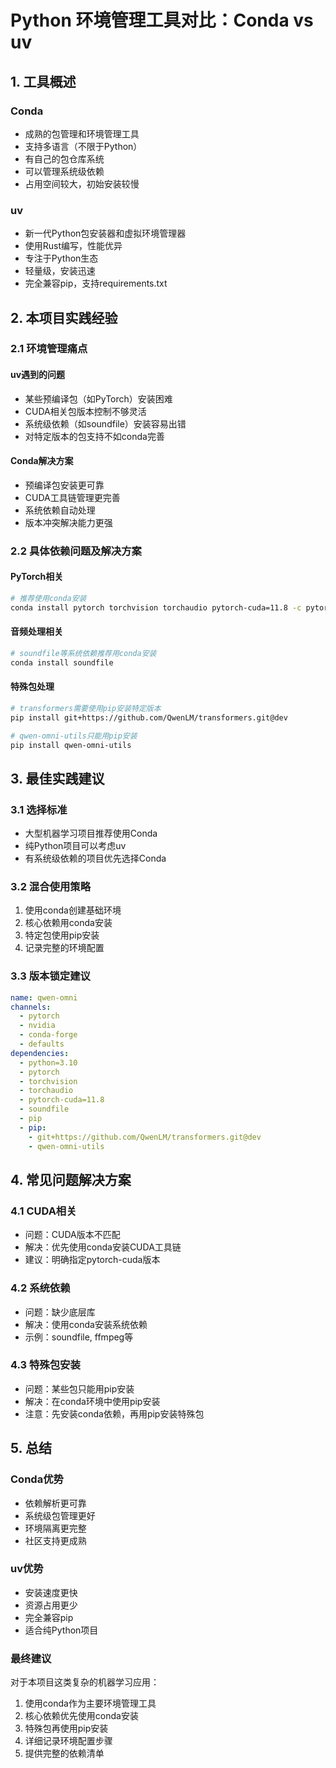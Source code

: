 # Python 环境管理工具对比：Conda vs uv

## 1. 工具概述

### Conda
- 成熟的包管理和环境管理工具
- 支持多语言（不限于Python）
- 有自己的包仓库系统
- 可以管理系统级依赖
- 占用空间较大，初始安装较慢

### uv
- 新一代Python包安装器和虚拟环境管理器
- 使用Rust编写，性能优异
- 专注于Python生态
- 轻量级，安装迅速
- 完全兼容pip，支持requirements.txt

## 2. 本项目实践经验

### 2.1 环境管理痛点

#### uv遇到的问题
- 某些预编译包（如PyTorch）安装困难
- CUDA相关包版本控制不够灵活
- 系统级依赖（如soundfile）安装容易出错
- 对特定版本的包支持不如conda完善

#### Conda解决方案
- 预编译包安装更可靠
- CUDA工具链管理更完善
- 系统依赖自动处理
- 版本冲突解决能力更强

### 2.2 具体依赖问题及解决方案

#### PyTorch相关
```bash
# 推荐使用conda安装
conda install pytorch torchvision torchaudio pytorch-cuda=11.8 -c pytorch -c nvidia
```

#### 音频处理相关
```bash
# soundfile等系统依赖推荐用conda安装
conda install soundfile
```

#### 特殊包处理
```bash
# transformers需要使用pip安装特定版本
pip install git+https://github.com/QwenLM/transformers.git@dev

# qwen-omni-utils只能用pip安装
pip install qwen-omni-utils
```

## 3. 最佳实践建议

### 3.1 选择标准
- 大型机器学习项目推荐使用Conda
- 纯Python项目可以考虑uv
- 有系统级依赖的项目优先选择Conda

### 3.2 混合使用策略
1. 使用conda创建基础环境
2. 核心依赖用conda安装
3. 特定包使用pip安装
4. 记录完整的环境配置

### 3.3 版本锁定建议
```yaml
name: qwen-omni
channels:
  - pytorch
  - nvidia
  - conda-forge
  - defaults
dependencies:
  - python=3.10
  - pytorch
  - torchvision
  - torchaudio
  - pytorch-cuda=11.8
  - soundfile
  - pip
  - pip:
    - git+https://github.com/QwenLM/transformers.git@dev
    - qwen-omni-utils
```

## 4. 常见问题解决方案

### 4.1 CUDA相关
- 问题：CUDA版本不匹配
- 解决：优先使用conda安装CUDA工具链
- 建议：明确指定pytorch-cuda版本

### 4.2 系统依赖
- 问题：缺少底层库
- 解决：使用conda安装系统依赖
- 示例：soundfile, ffmpeg等

### 4.3 特殊包安装
- 问题：某些包只能用pip安装
- 解决：在conda环境中使用pip安装
- 注意：先安装conda依赖，再用pip安装特殊包

## 5. 总结

### Conda优势
- 依赖解析更可靠
- 系统级包管理更好
- 环境隔离更完整
- 社区支持更成熟

### uv优势
- 安装速度更快
- 资源占用更少
- 完全兼容pip
- 适合纯Python项目

### 最终建议
对于本项目这类复杂的机器学习应用：
1. 使用conda作为主要环境管理工具
2. 核心依赖优先使用conda安装
3. 特殊包再使用pip安装
4. 详细记录环境配置步骤
5. 提供完整的依赖清单 